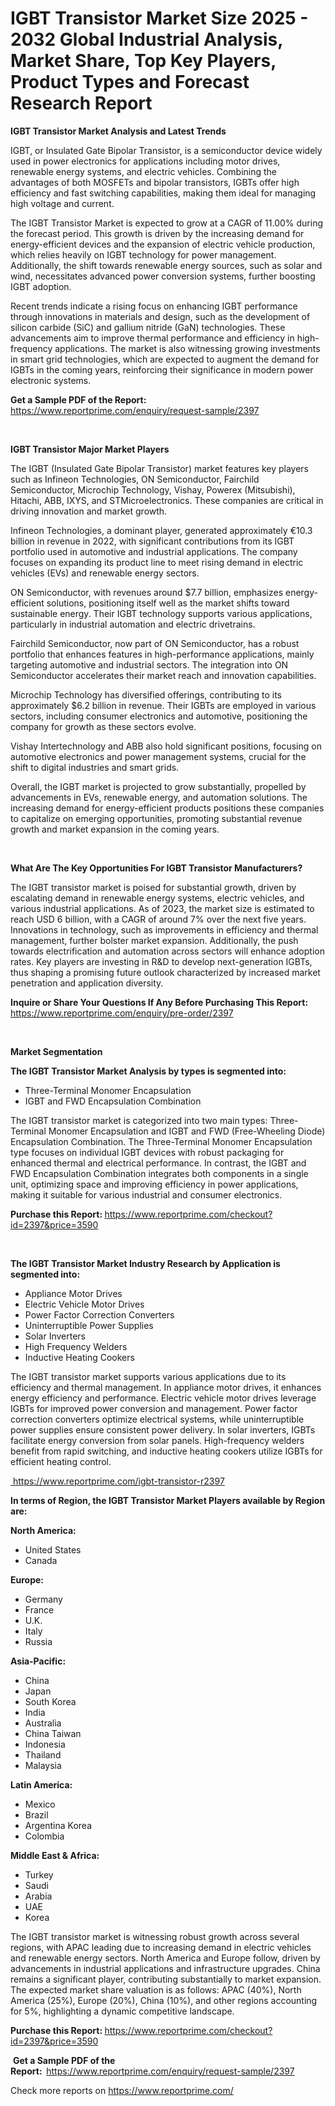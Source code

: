 <p><h1>IGBT Transistor Market Size 2025 - 2032 Global Industrial Analysis, Market Share, Top Key Players, Product Types and Forecast Research Report</h1></p><p><strong>IGBT Transistor Market Analysis and Latest Trends</strong></p>
<p><p>IGBT, or Insulated Gate Bipolar Transistor, is a semiconductor device widely used in power electronics for applications including motor drives, renewable energy systems, and electric vehicles. Combining the advantages of both MOSFETs and bipolar transistors, IGBTs offer high efficiency and fast switching capabilities, making them ideal for managing high voltage and current.</p><p>The IGBT Transistor Market is expected to grow at a CAGR of 11.00% during the forecast period. This growth is driven by the increasing demand for energy-efficient devices and the expansion of electric vehicle production, which relies heavily on IGBT technology for power management. Additionally, the shift towards renewable energy sources, such as solar and wind, necessitates advanced power conversion systems, further boosting IGBT adoption.</p><p>Recent trends indicate a rising focus on enhancing IGBT performance through innovations in materials and design, such as the development of silicon carbide (SiC) and gallium nitride (GaN) technologies. These advancements aim to improve thermal performance and efficiency in high-frequency applications. The market is also witnessing growing investments in smart grid technologies, which are expected to augment the demand for IGBTs in the coming years, reinforcing their significance in modern power electronic systems.</p></p>
<p><strong>Get a Sample PDF of the Report:&nbsp;</strong> <a href="https://www.reportprime.com/enquiry/request-sample/2397?utm_campaign=3007&utm_medium=2&utm_source=Github&utm_content=ia&utm_term=18032025&utm_id=igbt-transistor">https://www.reportprime.com/enquiry/request-sample/2397</a></p>
<p>&nbsp;</p>
<p><strong>IGBT Transistor Major Market Players</strong></p>
<p><p>The IGBT (Insulated Gate Bipolar Transistor) market features key players such as Infineon Technologies, ON Semiconductor, Fairchild Semiconductor, Microchip Technology, Vishay, Powerex (Mitsubishi), Hitachi, ABB, IXYS, and STMicroelectronics. These companies are critical in driving innovation and market growth.</p><p>Infineon Technologies, a dominant player, generated approximately €10.3 billion in revenue in 2022, with significant contributions from its IGBT portfolio used in automotive and industrial applications. The company focuses on expanding its product line to meet rising demand in electric vehicles (EVs) and renewable energy sectors.</p><p>ON Semiconductor, with revenues around $7.7 billion, emphasizes energy-efficient solutions, positioning itself well as the market shifts toward sustainable energy. Their IGBT technology supports various applications, particularly in industrial automation and electric drivetrains.</p><p>Fairchild Semiconductor, now part of ON Semiconductor, has a robust portfolio that enhances features in high-performance applications, mainly targeting automotive and industrial sectors. The integration into ON Semiconductor accelerates their market reach and innovation capabilities.</p><p>Microchip Technology has diversified offerings, contributing to its approximately $6.2 billion in revenue. Their IGBTs are employed in various sectors, including consumer electronics and automotive, positioning the company for growth as these sectors evolve.</p><p>Vishay Intertechnology and ABB also hold significant positions, focusing on automotive electronics and power management systems, crucial for the shift to digital industries and smart grids.</p><p>Overall, the IGBT market is projected to grow substantially, propelled by advancements in EVs, renewable energy, and automation solutions. The increasing demand for energy-efficient products positions these companies to capitalize on emerging opportunities, promoting substantial revenue growth and market expansion in the coming years.</p></p>
<p>&nbsp;</p>
<p><strong>What Are The Key Opportunities For IGBT Transistor Manufacturers?</strong></p>
<p><p>The IGBT transistor market is poised for substantial growth, driven by escalating demand in renewable energy systems, electric vehicles, and various industrial applications. As of 2023, the market size is estimated to reach USD 6 billion, with a CAGR of around 7% over the next five years. Innovations in technology, such as improvements in efficiency and thermal management, further bolster market expansion. Additionally, the push towards electrification and automation across sectors will enhance adoption rates. Key players are investing in R&D to develop next-generation IGBTs, thus shaping a promising future outlook characterized by increased market penetration and application diversity.</p></p>
<p><strong>Inquire or Share Your Questions If Any Before Purchasing This Report:</strong> <a href="https://www.reportprime.com/enquiry/pre-order/2397?utm_campaign=3007&utm_medium=2&utm_source=Github&utm_content=ia&utm_term=18032025&utm_id=igbt-transistor">https://www.reportprime.com/enquiry/pre-order/2397</a></p>
<p>&nbsp;</p>
<p><strong>Market Segmentation</strong></p>
<p><strong>The IGBT Transistor Market Analysis by types is segmented into:</strong></p>
<p><ul><li>Three-Terminal Monomer Encapsulation</li><li>IGBT and FWD Encapsulation Combination</li></ul></p>
<p><p>The IGBT transistor market is categorized into two main types: Three-Terminal Monomer Encapsulation and IGBT and FWD (Free-Wheeling Diode) Encapsulation Combination. The Three-Terminal Monomer Encapsulation type focuses on individual IGBT devices with robust packaging for enhanced thermal and electrical performance. In contrast, the IGBT and FWD Encapsulation Combination integrates both components in a single unit, optimizing space and improving efficiency in power applications, making it suitable for various industrial and consumer electronics.</p></p>
<p><strong>Purchase this Report:&nbsp;</strong><a href="https://www.reportprime.com/checkout?id=2397&price=3590&utm_campaign=3007&utm_medium=2&utm_source=Github&utm_content=ia&utm_term=18032025&utm_id=igbt-transistor">https://www.reportprime.com/checkout?id=2397&price=3590</a></p>
<p>&nbsp;</p>
<p><strong>The IGBT Transistor Market Industry Research by Application is segmented into:</strong></p>
<p><ul><li>Appliance Motor Drives</li><li>Electric Vehicle Motor Drives</li><li>Power Factor Correction Converters</li><li>Uninterruptible Power Supplies</li><li>Solar Inverters</li><li>High Frequency Welders</li><li>Inductive Heating Cookers</li></ul></p>
<p><p>The IGBT transistor market supports various applications due to its efficiency and thermal management. In appliance motor drives, it enhances energy efficiency and performance. Electric vehicle motor drives leverage IGBTs for improved power conversion and management. Power factor correction converters optimize electrical systems, while uninterruptible power supplies ensure consistent power delivery. In solar inverters, IGBTs facilitate energy conversion from solar panels. High-frequency welders benefit from rapid switching, and inductive heating cookers utilize IGBTs for efficient heating control.</p></p>
<p><a href="https://www.reportprime.com/igbt-transistor-r2397?utm_campaign=3007&utm_medium=2&utm_source=Github&utm_content=ia&utm_term=18032025&utm_id=igbt-transistor">&nbsp;https://www.reportprime.com/igbt-transistor-r2397</a></p>
<p><strong>In terms of Region, the IGBT Transistor Market Players available by Region are:</strong></p>
<p>
    <p> <strong> North America: </strong>
        <ul>
            <li>United States</li>
            <li>Canada</li>
        </ul>
        </p> 
    <p> <strong> Europe: </strong>
        <ul>
            <li>Germany</li>
            <li>France</li>
            <li>U.K.</li>
            <li>Italy</li>
            <li>Russia</li>
        </ul>
        </p> 
    <p> <strong> Asia-Pacific: </strong>
        <ul>
            <li>China</li>
            <li>Japan</li>
            <li>South Korea</li>
            <li>India</li>
            <li>Australia</li>
            <li>China Taiwan</li>
            <li>Indonesia</li>
            <li>Thailand</li>
            <li>Malaysia</li>
        </ul>
        </p> 
    <p> <strong> Latin America: </strong>
        <ul>
            <li>Mexico</li>
            <li>Brazil</li>
            <li>Argentina Korea</li>
            <li>Colombia</li>
        </ul>
        </p> 
    <p> <strong> Middle East & Africa: </strong>
        <ul>
            <li>Turkey</li>
            <li>Saudi</li>
            <li>Arabia</li>
            <li>UAE</li>
            <li>Korea</li>
        </ul>
    </p>
    </p>
<p><p>The IGBT transistor market is witnessing robust growth across several regions, with APAC leading due to increasing demand in electric vehicles and renewable energy sectors. North America and Europe follow, driven by advancements in industrial applications and infrastructure upgrades. China remains a significant player, contributing substantially to market expansion. The expected market share valuation is as follows: APAC (40%), North America (25%), Europe (20%), China (10%), and other regions accounting for 5%, highlighting a dynamic competitive landscape.</p></p>
<p><strong>Purchase this Report: </strong><a href="https://www.reportprime.com/checkout?id=2397&price=3590&utm_campaign=3007&utm_medium=2&utm_source=Github&utm_content=ia&utm_term=18032025&utm_id=igbt-transistor">https://www.reportprime.com/checkout?id=2397&price=3590</a></p>
<p>&nbsp;<strong>Get a Sample PDF of the Report:&nbsp;&nbsp;</strong><a href="https://www.reportprime.com/enquiry/request-sample/2397?utm_campaign=3007&utm_medium=2&utm_source=Github&utm_content=ia&utm_term=18032025&utm_id=igbt-transistor">https://www.reportprime.com/enquiry/request-sample/2397</a></p>
<p><strong></strong></p>
<p>Check more reports on <a href="https://www.reportprime.com/?utm_campaign=3007&utm_medium=2&utm_source=Github&utm_content=ia&utm_term=18032025&utm_id=igbt-transistor">https://www.reportprime.com/</a></p>
